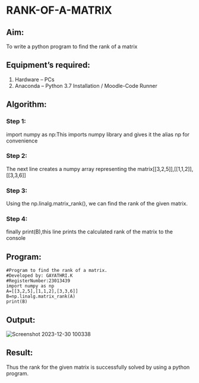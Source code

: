 # RANK-OF-A-MATRIX
## Aim:
To write a python program to find the rank of a matrix
## Equipment’s required:
1. 	Hardware – PCs
2. 	Anaconda – Python 3.7 Installation / Moodle-Code Runner
## Algorithm:
### Step 1: 
import numpy as np:This imports numpy library and gives it the alias np for convenience
### Step 2: 
The next line creates a numpy array representing the matrix[[3,2,5]],[[1,1,2]],[[3,3,6]]
### Step 3:
 Using the np.linalg.matrix_rank(), we can find the rank of the given matrix.
### Step 4: 
finally print(B),this line prints the calculated rank of the matrix to the console
## Program:
``````
#Program to find the rank of a matrix.
#Developed by: GAYATHRI.K
#RegisterNumber:23013439
import numpy as np
A=[[3,2,5],[1,1,2],[3,3,6]]
B=np.linalg.matrix_rank(A)
print(B)
``````
## Output:
![Screenshot 2023-12-30 100338](https://github.com/GAYATHRI-K06/RANK-OF-A-MATRIX/assets/145742742/927b9449-084f-4695-b778-1442f854952a)

## Result:
Thus the rank for the given matrix is successfully solved by  using a python program.

